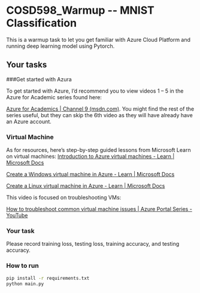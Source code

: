 # COSD598_Warmup -- MNIST Classification
This is a warmup task to let you get familiar with Azure Cloud Platform and running deep learning model using Pytorch.

## Your tasks

###Get started with Azura

To get started with Azure, I’d recommend you to view videos 1 – 5 in the Azure for Academic series found here:

<a href="https://channel9.msdn.com/Series/Azure-for-Academics">Azure for Academics | Channel 9 (msdn.com)</a>. You might find the rest of the series useful, but they can skip the 6th video as they will have already have an Azure account.

### Virtual Machine

As for resources, here’s step-by-step guided lessons from Microsoft Learn on virtual machines:
<a href="https://docs.microsoft.com/en-us/learn/modules/intro-to-azure-virtual-machines/">Introduction to Azure virtual machines - Learn | Microsoft Docs</a>

<a href="https://docs.microsoft.com/en-us/learn/modules/create-windows-virtual-machine-in-azure/">Create a Windows virtual machine in Azure - Learn | Microsoft Docs</a>

<a href="https://docs.microsoft.com/en-us/learn/modules/create-linux-virtual-machine-in-azure/">Create a Linux virtual machine in Azure - Learn | Microsoft Docs</a>
 
This video is focused on troubleshooting VMs: 

<a href="https://www.youtube.com/watch?v=MAJrN-2IPY8">How to troubleshoot common virtual machine issues | Azure Portal Series - YouTube</a>

### Your task
Please record training loss, testing loss, training accuracy, and testing accuracy.

### How to run
```bash
pip install -r requirements.txt
python main.py
```
